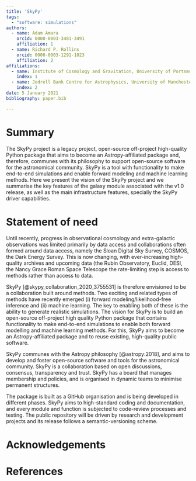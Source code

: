 ```yaml
---
title: 'SkyPy'
tags:
  - "software: simulations"
authors:
  - name: Adam Amara
    orcid: 0000-0003-3481-3491
    affiliation: 1
  - name: Richard P. Rollins
    orcid: 0000-0003-1291-1023
    affiliation: 2
affiliations:
  - name: Institute of Cosmology and Gravitation, University of Portsmouth, Portsmouth, P01 3FX UK
    index: 1
  - name: Jodrell Bank Centre for Astrophysics, University of Manchester, Manchester, M13 9PL UK
    index: 2
date: 5 January 2021
bibliography: paper.bib

---
```


# Summary

The SkyPy project is a legacy project, open-source off-project high-quality Python package that aims to become an Astropy-affiliated package and, therefore, communes with its philosophy to support open-source software for the astronomical community. SkyPy is a tool with functionality to make end-to-end simulations and enable forward modeling and machine learning methods. Here we present the vision of the SkyPy project and we summarise the key features of the galaxy module associated with the v1.0 release, as well as the main infrastructure features, specially the SkyPy driver capabilities.


# Statement of need

Until recently,  progress in observational cosmology and extra-galactic observations was limited primarily by data access and collaborations often formed around data access, namely the Sloan Digital Sky Survey, COSMOS, the Dark Energy Survey. This is now changing, with ever-increasing high-quality archives and upcoming data (the Rubin Observatory, Euclid, DESI, the Nancy Grace Roman Space Telescope
the rate-limiting step is access to methods rather than access to data.
 
SkyPy [@skypy_collaboration_2020_3755531] is therefore envisioned to be a collaboration built around methods. Two exciting  and related types of methods have recently emerged (i) forward modeling/likelihood-free inference and (ii) machine learning. The  key to enabling both of these is the ability to generate realistic simulations. The vision for SkyPy is to build an open-source off-project high quality Python package that contains functionality to make end-to-end simulations to enable both forward modelling and machine learning methods. For this, SkyPy aims to become an Astropy-affiliated package and to reuse existing, high-quality public software. 

SkyPy communes with the Astropy philosophy [@astropy:2018], and aims to develop and foster open-source software and tools for the astronomical community. SkyPy is a collaboration based on open discussions, consensus, transparency and trust. SkyPy has a board that manages membership and policies, and is organised in dynamic teams to minimise permanent structures.

The package is built as a GitHub organisation and is being developed in different phases. SkyPy aims to high-standard coding and documentation, and every module and function is subjected to code-review processes and testing.  The public repository will be driven by  research and development projects and its release follows a semantic-versioning scheme.



# Acknowledgements



# References
